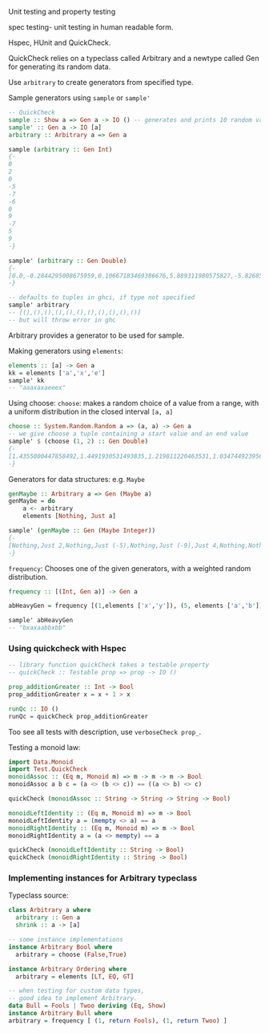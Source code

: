 
Unit testing and property testing

spec testing- unit testing in human readable form.

Hspec, HUnit and QuickCheck.

QuickCheck relies on a typeclass called Arbitrary and a newtype
called Gen for generating its random data.

Use `arbitrary` to create generators from specified type.

Sample generators using `sample` or `sample'`
```hs
-- QuickCheck
sample :: Show a => Gen a -> IO () -- generates and prints 10 random values of type a
sample' :: Gen a -> IO [a]
arbitrary :: Arbitrary a => Gen a
```

```hs
sample (arbitrary :: Gen Int)
{-
0
2
0
-5
-7
-6
0
9
-7
5
9
-}

sample' (arbitrary :: Gen Double)
{-
[0.0,-0.2844295008675959,0.10667183469386676,5.889311980575827,-5.8268598472218525,-4.7254313280530456,9.152926452122317,-6.2092150878914065,-6.641874394650961,-5.055836213905848,-13.767724103274583]
-}

-- defaults to tuples in ghci, if type not specified
sample' arbitrary
-- [(),(),(),(),(),(),(),(),(),(),()]
-- but will throw error in ghc
```
Arbitrary provides a generator to be used for sample.

Making generators using `elements`:
```hs
elements :: [a] -> Gen a
kk = elements ['a','x','e']
sample' kk
-- "aaaxaxaeeex"
```

Using choose:
`choose`: makes a random choice of a value from a range, with a uniform distribution in the closed interval `[a, a]`
```hs
choose :: System.Random.Random a => (a, a) -> Gen a
-- we give choose a tuple containing a start value and an end value
sample' $ (choose (1, 2) :: Gen Double)
{-
[1.4355000447858492,1.4491930531493835,1.219811220463531,1.0347449239560924,1.7223233486928542,1.9933094279815102,1.0921965842747352,1.1387482313911679,1.3333408031857679,1.378731987652147,1.5081451590862542]
-}
```

Generators for data structures:
e.g. `Maybe`
```hs
genMaybe :: Arbitrary a => Gen (Maybe a)
genMaybe = do
    a <- arbitrary
    elements [Nothing, Just a]

sample' (genMaybe :: Gen (Maybe Integer))
{-
[Nothing,Just 2,Nothing,Just (-5),Nothing,Just (-9),Just 4,Nothing,Nothing,Just (-3),Just 16]
-}
```

`frequency`: Chooses one of the given generators, with a weighted random distribution.

```hs
frequency :: [(Int, Gen a)] -> Gen a

abHeavyGen = frequency [(1,elements ['x','y']), (5, elements ['a','b'])]

sample' abHeavyGen
-- "bxaxaabbxbb"
```

### Using quickcheck with Hspec

```hs
-- library function quickCheck takes a testable property
-- quickCheck :: Testable prop => prop -> IO ()

prop_additionGreater :: Int -> Bool
prop_additionGreater x = x + 1 > x

runQc :: IO ()
runQc = quickCheck prop_additionGreater
```

Too see all tests with description,
use `verboseCheck prop_`.

Testing a monoid law:
```hs
import Data.Monoid
import Test.QuickCheck
monoidAssoc :: (Eq m, Monoid m) => m -> m -> m -> Bool
monoidAssoc a b c = (a <> (b <> c)) == ((a <> b) <> c)

quickCheck (monoidAssoc :: String -> String -> String -> Bool)

monoidLeftIdentity :: (Eq m, Monoid m) => m -> Bool
monoidLeftIdentity a = (mempty <> a) == a
monoidRightIdentity :: (Eq m, Monoid m) => m -> Bool
monoidRightIdentity a = (a <> mempty) == a

quickCheck (monoidLeftIdentity :: String -> Bool)
quickCheck (monoidRightIdentity :: String -> Bool)

```

### Implementing instances for Arbitrary typeclass

Typeclass source:
```hs
class Arbitrary a where
  arbitrary :: Gen a
  shrink :: a -> [a]

-- some instance implementations
instance Arbitrary Bool where
  arbitrary = choose (False,True)

instance Arbitrary Ordering where
  arbitrary = elements [LT, EQ, GT]

-- when testing for custom data types, 
-- good idea to implement Arbitrary.
data Bull = Fools | Twoo deriving (Eq, Show)
instance Arbitrary Bull where
arbitrary = frequency [ (1, return Fools), (1, return Twoo) ]
```



